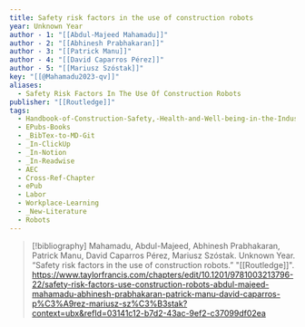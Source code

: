 ```yaml
---
title: Safety risk factors in the use of construction robots
year: Unknown Year
author - 1: "[[Abdul-Majeed Mahamadu]]"
author - 2: "[[Abhinesh Prabhakaran]]"
author - 3: "[[Patrick Manu]]"
author - 4: "[[David Caparros Pérez]]"
author - 5: "[[Mariusz Szóstak]]"
key: "[[@Mahamadu2023-qv]]"
aliases:
  - Safety Risk Factors In The Use Of Construction Robots
publisher: "[[Routledge]]"
tags:
  - Handbook-of-Construction-Safety,-Health-and-Well-being-in-the-Industry-4-Era
  - EPubs-Books
  - _BibTex-to-MD-Git
  - _In-ClickUp
  - _In-Notion
  - _In-Readwise
  - AEC
  - Cross-Ref-Chapter
  - ePub
  - Labor
  - Workplace-Learning
  - _New-Literature
  - Robots
---
```


> [!bibliography]
> Mahamadu, Abdul-Majeed, Abhinesh Prabhakaran, Patrick Manu, David Caparros Pérez, Mariusz Szóstak. Unknown Year. “Safety risk factors in the use of construction robots.” "[[Routledge]]". https://www.taylorfrancis.com/chapters/edit/10.1201/9781003213796-22/safety-risk-factors-use-construction-robots-abdul-majeed-mahamadu-abhinesh-prabhakaran-patrick-manu-david-caparros-p%C3%A9rez-mariusz-sz%C3%B3stak?context=ubx&refId=03141c12-b7d2-43ac-9ef2-c37099df02ea